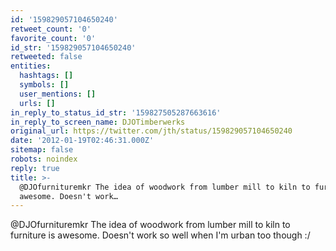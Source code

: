 ```yaml
---
id: '159829057104650240'
retweet_count: '0'
favorite_count: '0'
id_str: '159829057104650240'
retweeted: false
entities:
  hashtags: []
  symbols: []
  user_mentions: []
  urls: []
in_reply_to_status_id_str: '159827505287663616'
in_reply_to_screen_name: DJOTimberwerks
original_url: https://twitter.com/jth/status/159829057104650240
date: '2012-01-19T02:46:31.000Z'
sitemap: false
robots: noindex
reply: true
title: >-
  @DJOfurnituremkr The idea of woodwork from lumber mill to kiln to furniture is
  awesome. Doesn't work…
---
```


@DJOfurnituremkr The idea of woodwork from lumber mill to kiln to furniture is awesome. Doesn't work so well when I'm urban too though :/